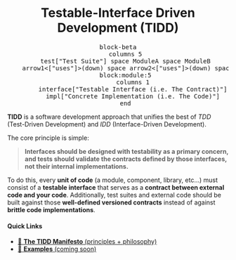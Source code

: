 <h1 align="center">Testable-Interface Driven Development (TIDD)</h1>

<pre class="mermaid" align="center">
block-beta
    columns 5
    test["Test Suite"] space ModuleA space ModuleB
    arrow1<["uses"]>(down) space arrow2<["uses"]>(down) space arrow3<["uses"]>(down) 
    block:module:5
        columns 1
        interface["Testable Interface (i.e. The Contract)"]
        impl["Concrete Implementation (i.e. The Code)"]
    end
</pre>



**TIDD** is a software development approach that unifies the best of *TDD* (Test-Driven Development) and *IDD* (Interface-Driven Development).  

The core principle is simple:

> **Interfaces should be designed with testability as a primary concern, and tests should validate the contracts defined by those interfaces, not their internal implementations.**

To do this, every **unit of code** (a module, component, library, etc...) must consist of a **testable interface** that serves as a **contract between external code and your code**. Additionally, test suites and external code should be built against those **well-defined versioned contracts** instead of against **brittle code implementations**.

#### Quick Links
- [📜 **The TIDD Manifesto** (principles + philosophy)](./manifesto.md)
- [🧪 **Examples** (coming soon)](./examples/)